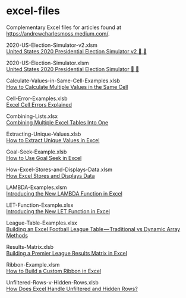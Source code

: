 # excel-files
Complementary Excel files for articles found at https://andrewcharlesmoss.medium.com/.

2020-US-Election-Simulator-v2.xlsm  
[United States 2020 Presidential Election Simulator v2 🔵 🔴](https://medium.com/swlh/united-states-2020-presidential-election-simulator-90afdde04b81)

2020-US-Election-Simulator.xlsm  
[United States 2020 Presidential Election Simulator 🔵 🔴](https://andrewcharlesmoss.medium.com/united-states-2020-presidential-election-simulator-7407b4b001e2)

Calculate-Values-in-Same-Cell-Examples.xlsb  
[How to Calculate Multiple Values in the Same Cell](https://medium.com/codex/how-to-calculate-multiple-values-in-the-same-cell-6b492b94b1bb)

Cell-Error-Examples.xlsb  
[Excel Cell Errors Explained](https://medium.com/codex/excel-cell-errors-explained-2bc250f56fa)

Combining-Lists.xlsx  
[Combining Multiple Excel Tables Into One](https://medium.com/swlh/combining-multiple-tables-into-one-c21aa5bdf36f)

Extracting-Unique-Values.xlsb  
[How to Extract Unique Values in Excel](https://medium.com/codex/how-to-extract-unique-values-in-excel-f8892fbecc48)

Goal-Seek-Example.xlsb  
[How to Use Goal Seek in Excel](https://andrewcharlesmoss.medium.com/how-to-use-goal-seek-in-excel-5c0fefc706f3)

How-Excel-Stores-and-Displays-Data.xlsm  
[How Excel Stores and Displays Data](https://medium.com/codex/how-excel-stores-and-displays-data-dddc12d9d104)

LAMBDA-Examples.xlsm  
[Introducing the New LAMBDA Function in Excel](https://medium.com/codex/introducing-the-new-lambda-function-in-excel-4846c1b101db)

LET-Function-Example.xlsx  
[Introducing the New LET Function in Excel](https://andrewcharlesmoss.medium.com/introducing-the-new-let-function-in-excel-ee9b0079d08f)

League-Table-Examples.xlsx  
[Building an Excel Football League Table — Traditional vs Dynamic Array Methods](https://medium.com/swlh/building-an-excel-football-league-table-traditional-methods-vs-dynamic-arrays-15a1664489a9)

Results-Matrix.xlsb  
[Building a Premier League Results Matrix in Excel](https://medium.com/codex/building-a-premier-league-results-matrix-in-excel-b5d3a30a7c1d)

Ribbon-Example.xlsm  
[How to Build a Custom Ribbon in Excel](https://medium.com/codex/how-to-build-a-custom-ribbon-in-excel-a3bc531551e1)

Unfiltered-Rows-v-Hidden-Rows.xlsb  
[How Does Excel Handle Unfiltered and Hidden Rows?](https://medium.com/codex/how-does-excel-handle-unfiltered-and-hidden-rows-d65b3bf516a9)

